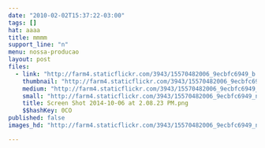 ```yaml
---
date: "2010-02-02T15:37:22-03:00"
tags: []
hat: aaaa
title: mmmm
support_line: "n"
menu: nossa-producao
layout: post
files:
  - link: "http://farm4.staticflickr.com/3943/15570482006_9ecbfc6949_b.jpg"
    thumbnail: "http://farm4.staticflickr.com/3943/15570482006_9ecbfc6949_t.jpg"
    medium: "http://farm4.staticflickr.com/3943/15570482006_9ecbfc6949_z.jpg"
    small: "http://farm4.staticflickr.com/3943/15570482006_9ecbfc6949_n.jpg"
    title: Screen Shot 2014-10-06 at 2.08.23 PM.png
    $$hashKey: 0CO
published: false
images_hd: "http://farm4.staticflickr.com/3943/15570482006_9ecbfc6949_n.jpg"

---
```

